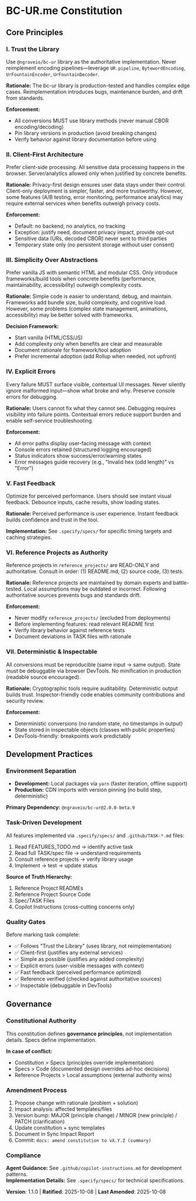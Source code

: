 <!--
Sync Impact Report - Version 1.1.0

Version Change: 1.0.0 → 1.1.0
Rationale: Simplified constitution to focus on governance principles, not implementation details

Changes:
- Removed prescriptive technical details (debounce timings, cache sizes, file structure)
- Relaxed framework prohibition: now "prefer vanilla JS unless framework solves problem better"
- Relaxed analytics prohibition: allowed when justified (A/B testing, error monitoring)
- Added development vs production environment distinction (local packages vs CDN)
- Moved implementation details to .specify/specs/ (where they belong)
- Kept only governance-level principles

Philosophy: Constitution = "Why & When", Specs = "How & What"
-->

# BC-UR.me Constitution

## Core Principles

### I. Trust the Library

Use `@ngraveio/bc-ur` library as the authoritative implementation. Never reimplement encoding pipelines—leverage `UR.pipeline`, `BytewordEncoding`, `UrFountainEncoder`, `UrFountainDecoder`.

**Rationale:** The bc-ur library is production-tested and handles complex edge cases. Reimplementation introduces bugs, maintenance burden, and drift from standards.

**Enforcement:**
- All conversions MUST use library methods (never manual CBOR encoding/decoding)
- Pin library versions in production (avoid breaking changes)
- Verify behavior against library documentation before using

### II. Client-First Architecture

Prefer client-side processing. All sensitive data processing happens in the browser. Server/analytics allowed only when justified by concrete benefits.

**Rationale:** Privacy-first design ensures user data stays under their control. Client-only deployment is simpler, faster, and more trustworthy. However, some features (A/B testing, error monitoring, performance analytics) may require external services when benefits outweigh privacy costs.

**Enforcement:**
- Default: no backend, no analytics, no tracking
- Exception: justify need, document privacy impact, provide opt-out
- Sensitive data (URs, decoded CBOR) never sent to third parties
- Temporary state only (no persistent storage without user consent)

### III. Simplicity Over Abstractions

Prefer vanilla JS with semantic HTML and modular CSS. Only introduce frameworks/build tools when concrete benefits (performance, maintainability, accessibility) outweigh complexity costs.

**Rationale:** Simple code is easier to understand, debug, and maintain. Frameworks add bundle size, build complexity, and cognitive load. However, some problems (complex state management, animations, accessibility) may be better solved with frameworks.

**Decision Framework:**
- Start vanilla (HTML/CSS/JS)
- Add complexity only when benefits are clear and measurable
- Document rationale for framework/tool adoption
- Prefer incremental adoption (add Rollup when needed, not upfront)

### IV. Explicit Errors

Every failure MUST surface visible, contextual UI messages. Never silently ignore malformed input—show what broke and why. Preserve console errors for debugging.

**Rationale:** Users cannot fix what they cannot see. Debugging requires visibility into failure points. Contextual errors reduce support burden and enable self-service troubleshooting.

**Enforcement:**
- All error paths display user-facing message with context
- Console errors retained (structured logging encouraged)
- Status indicators show success/error/warning states
- Error messages guide recovery (e.g., "Invalid hex (odd length)" vs "Error")

### V. Fast Feedback

Optimize for perceived performance. Users should see instant visual feedback. Debounce inputs, cache results, show loading states.

**Rationale:** Perceived performance is user experience. Instant feedback builds confidence and trust in the tool.

**Implementation:** See `.specify/specs/` for specific timing targets and caching strategies.

### VI. Reference Projects as Authority

Reference projects in `reference_projects/` are READ-ONLY and authoritative. Consult in order: (1) README.md, (2) source code, (3) tests.

**Rationale:** Reference projects are maintained by domain experts and battle-tested. Local assumptions may be outdated or incorrect. Following authoritative sources prevents bugs and standards drift.

**Enforcement:**
- Never modify `reference_projects/` (excluded from deployments)
- Before implementing features: read relevant README first
- Verify library behavior against reference tests
- Document deviations in TASK files with rationale

### VII. Deterministic & Inspectable

All conversions must be reproducible (same input → same output). State must be debuggable via browser DevTools. No minification in production (readable source encouraged).

**Rationale:** Cryptographic tools require auditability. Deterministic output builds trust. Inspector-friendly code enables community contributions and security review.

**Enforcement:**
- Deterministic conversions (no random state, no timestamps in output)
- State stored in inspectable objects (classes with public properties)
- DevTools-friendly: breakpoints work predictably

## Development Practices

### Environment Separation

- **Development:** Local packages via `yarn` (faster iteration, offline support)
- **Production:** CDN imports with version pinning (no build step, deterministic)

**Primary Dependency:** `@ngraveio/bc-ur@2.0.0-beta.9`

### Task-Driven Development

All features implemented via `.specify/specs/` and `.github/TASK-*.md` files:
1. Read FEATURES_TODO.md → identify active task
2. Read full TASK/spec file → understand requirements
3. Consult reference projects → verify library usage
4. Implement → test → update status

**Source of Truth Hierarchy:**
1. Reference Project READMEs
2. Reference Project Source Code
3. Spec/TASK Files
4. Copilot Instructions (cross-cutting concerns only)

### Quality Gates

Before marking task complete:
- ✅ Follows "Trust the Library" (uses library, not reimplementation)
- ✅ Client-first (justifies any external services)
- ✅ Simple as possible (justifies any added complexity)
- ✅ Explicit errors (user-visible messages with context)
- ✅ Fast feedback (perceived performance optimized)
- ✅ Reference verified (checked against authoritative sources)
- ✅ Inspectable (debuggable in DevTools)

## Governance

### Constitutional Authority

This constitution defines **governance principles**, not implementation details. Specs define implementation.

**In case of conflict:**
- Constitution > Specs (principles override implementation)
- Specs > Code (documented design overrides ad-hoc decisions)
- Reference Projects > Local assumptions (external authority wins)

### Amendment Process

1. Propose change with rationale (problem + solution)
2. Impact analysis: affected templates/files
3. Version bump: MAJOR (principle change) / MINOR (new principle) / PATCH (clarification)
4. Update constitution + sync templates
5. Document in Sync Impact Report
6. Commit: `docs: amend constitution to vX.Y.Z (summary)`

### Compliance

**Agent Guidance:** See `.github/copilot-instructions.md` for development patterns.  
**Implementation Details:** See `.specify/specs/` for technical specifications.

**Version**: 1.1.0 | **Ratified**: 2025-10-08 | **Last Amended**: 2025-10-08